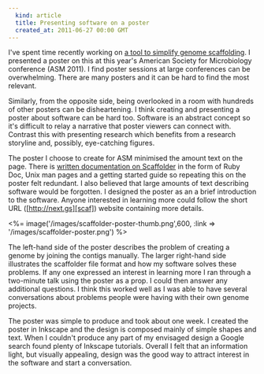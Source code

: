 ```yaml
---
  kind: article
  title: Presenting software on a poster
  created_at: 2011-06-27 00:00 GMT
---
```


I've spent time recently working on [a tool to simplify genome
scaffolding][post]. I presented a poster on this at this year's American
Society for Microbiology conference (ASM 2011). I find poster sessions at large
conferences can be overwhelming. There are many posters and it can be hard to
find the most relevant.

Similarly, from the opposite side, being overlooked in a room with hundreds of
other posters can be disheartening. I think creating and presenting a poster
about software can be hard too. Software is an abstract concept so it's
difficult to relay a narrative that poster viewers can connect with. Contrast
this with presenting research which benefits from a research storyline and,
possibly, eye-catching figures.

The poster I choose to create for ASM minimised the amount text on the page.
There is [written documentation on Scaffolder][scaf] in the form of Ruby Doc,
Unix man pages and a getting started guide so repeating this on the poster felt
redundant. I also believed that large amounts of text describing software would
be forgotten. I designed the poster as an a brief introduction to the software.
Anyone interested in learning more could follow the short URL
([http://next.gs][scaf]) website containing more details.

<%= image('/images/scaffolder-poster-thumb.png',600, :link => '/images/scaffolder-poster.png') %>

The left-hand side of the poster describes the problem of creating a genome by
joining the contigs manually. The larger right-hand side illustrates the
scaffolder file format and how my software solves these problems. If any one
expressed an interest in learning more I ran through a two-minute talk using
the poster as a prop. I could then answer any additional questions. I think
this worked well as I was able to have several conversations about problems
people were having with their own genome projects.

The poster was simple to produce and took about one week. I created the poster
in Inkscape and the design is composed mainly of simple shapes and text. When
I couldn't produce any part of my envisaged design a Google search found plenty
of Inkscape tutorials. Overall I felt that an information light, but visually
appealing, design was the good way to attract interest in the software and
start a conversation.

[scaf]: http://next.gs
[post]: /research/experiments-in-genome-scaffolding-and-peer-review/
